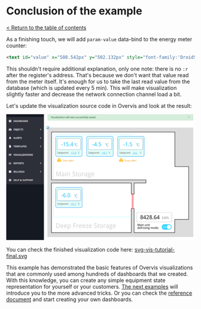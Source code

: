 # Conclusion of the example

[< Return to the table of contents](../../README.md)

As a finishing touch, we will add `param-value` data-bind to the energy meter counter:

```xml
<text id="value" x="508.542px" y="502.132px" style="font-family:'DroidSans', 'Droid Sans', sans-serif;font-size:30px;fill:rgb(23,23,23);" param-value="11-22-33-44-55-66>10>1000">-</text>
```

This shouldn't require additional explanation, only one note: there is no `:r` after the register's address. That's because we don't want that value read from the meter itself. It's enough for us to take the last read value from the database (which is updated every 5 min). This will make visualization slightly faster and decrease the network connection channel load a bit.

Let's update the visualization source code in Overvis and look at the result:

![Resulting visualization](img-result.png)

You can check the finished visualization code here: [svg-vis-tutorial-final.svg](svg-vis-tutorial-final.svg)

This example has demonstrated the basic features of Overvis visualizations that are commonly used among hundreds of dashboards that we created. With this knowledge, you can create any simple equipment state representation for yourself or your customers. [The next examples](../../../03-html-example/README.md) will introduce you to the more advanced tricks. Or you can check the [reference document](../../../09-reference/README.md) and start creating your own dashboards.
